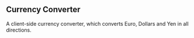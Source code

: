 ## Currency Converter

A client-side currency converter, which converts Euro, Dollars and Yen in all
directions.